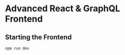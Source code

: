 # Advanced React & GraphQL Frontend

## Starting the Frontend

`npm run dev`

<!-- ## FAQ

**Q:** Which Extensions for VS Code is Wes using?
**A:** All my extensions are listed on [my dotfiles repo](https://github.com/wesbos/dotfiles), but specifically this course uses [ESLint](https://github.com/Microsoft/vscode-eslint) and [Prettier](https://github.com/prettier/prettier-vscode). -->
